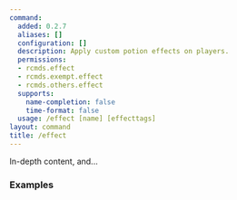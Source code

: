 ```yaml
---
command:
  added: 0.2.7
  aliases: []
  configuration: []
  description: Apply custom potion effects on players.
  permissions:
  - rcmds.effect
  - rcmds.exempt.effect
  - rcmds.others.effect
  supports:
    name-completion: false
    time-format: false
  usage: /effect [name] [effecttags]
layout: command
title: /effect
---
```


In-depth content, and...

### Examples

